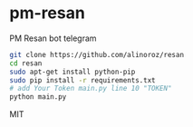 # pm-resan
PM Resan bot telegram


```sh
git clone https://github.com/alinoroz/resan
cd resan
sudo apt-get install python-pip
sudo pip install -r requirements.txt
# add Your Token main.py line 10 "TOKEN"
python main.py
```

MIT
